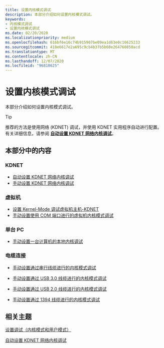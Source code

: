 ```yaml
---
title: 设置内核模式调试
description: 本部分介绍如何设置内核模式调试。
keywords:
- 内核模式调试
- 设置内核模式调试
ms.date: 02/20/2020
ms.localizationpriority: medium
ms.openlocfilehash: 616bf6e16c74b915907be09ea1d63e0c16625233
ms.sourcegitcommit: 418e6617e2a695c9cb4b37b5b60e264760858acd
ms.translationtype: MT
ms.contentlocale: zh-CN
ms.lasthandoff: 12/07/2020
ms.locfileid: "96818625"
---
```

# <a name="span-iddebuggersetting_up_kernel-mode_debugging_in_windbg__cdb__or_ntsdspansetting-up-kernel-mode-debugging"></a><span id="debugger.setting_up_kernel-mode_debugging_in_windbg__cdb__or_ntsd"></span>设置内核模式调试

本部分介绍如何设置内核模式调试。

>[!TIP]
>推荐的方法是使用网络 (KDNET) 调试，并使用 KDNET 实用程序自动进行配置。 有关详细信息，请参阅 **[自动设置 KDNET 网络内核调试](setting-up-a-network-debugging-connection-automatically.md)**。

## <a name="span-idin_this_sectionspanin-this-section"></a><span id="in_this_section"></span>本部分中的内容

### <a name="kdnet"></a>KDNET

- [自动设置 KDNET 网络内核调试](setting-up-a-network-debugging-connection-automatically.md)
- [手动设置 KDNET 网络内核调试](setting-up-a-network-debugging-connection.md)

### <a name="virtual-machines"></a>虚拟机

- [设置 Kernel-Mode 调试虚拟机主机-KDNET](setting-up-network-debugging-of-a-virtual-machine-host.md)
- [手动设置使用 COM 端口进行的虚拟机内核模式调试](attaching-to-a-virtual-machine--kernel-mode-.md)

### <a name="single-pc"></a>单台 PC

- [手动设置一台计算机的本地内核调试](setting-up-local-kernel-debugging-of-a-single-computer-manually.md)

### <a name="cable-connections"></a>电缆连接

- [手动设置通过串行线缆进行的内核模式调试](setting-up-a-null-modem-cable-connection.md)

- [手动设置通过 USB 3.0 线缆进行的内核模式调试](setting-up-a-usb-3-0-debug-cable-connection.md)
- [手动设置通过 USB 2.0 线缆进行的内核模式调试](setting-up-a-usb-2-0-debug-cable-connection.md)

- [手动设置通过 1394 线缆进行的内核模式调试](setting-up-a-1394-cable-connection.md)

## <a name="span-idrelated_topicsspanrelated-topics"></a><span id="related_topics"></span>相关主题

[设置调试（内核模式和用户模式）](getting-set-up-for-debugging.md)

[自动设置 KDNET 网络内核调试](setting-up-a-network-debugging-connection-automatically.md)
